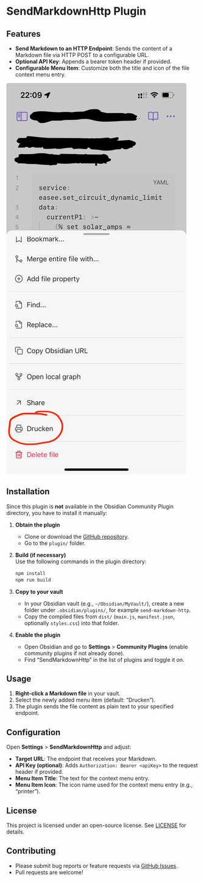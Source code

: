 # SendMarkdownHttp Plugin

## Features
- **Send Markdown to an HTTP Endpoint**: Sends the content of a Markdown file via HTTP POST to a configurable URL.
- **Optional API Key**: Appends a bearer token header if provided.
- **Configurable Menu Item**: Customize both the title and icon of the file context menu entry.

![Screenshot](./assets/20250326-bonmd-screen.jpeg)

## Installation

Since this plugin is **not** available in the Obsidian Community Plugin directory, you have to install it manually:

1. **Obtain the plugin**  
   - Clone or download the [GitHub repository](https://github.com/juangamnik/BonMD).
   - Go to the `plugin/` folder.

2. **Build (if necessary)**  
   Use the following commands in the plugin directory:
   ```bash
   npm install
   npm run build
   ```

3. **Copy to your vault**  
   - In your Obsidian vault (e.g., `~/Obsidian/MyVault/`), create a new folder under `.obsidian/plugins/`, for example `send-markdown-http`.
   - Copy the compiled files from `dist/` (`main.js`, `manifest.json`, optionally `styles.css`) into that folder.

4. **Enable the plugin**  
   - Open Obsidian and go to **Settings** > **Community Plugins** (enable community plugins if not already done).
   - Find “SendMarkdownHttp” in the list of plugins and toggle it on.

## Usage
1. **Right-click a Markdown file** in your vault.
2. Select the newly added menu item (default: “Drucken”).
3. The plugin sends the file content as plain text to your specified endpoint.

## Configuration
Open **Settings** > **SendMarkdownHttp** and adjust:

- **Target URL**: The endpoint that receives your Markdown.
- **API Key (optional)**: Adds `Authorization: Bearer <apiKey>` to the request header if provided.
- **Menu Item Title**: The text for the context menu entry.
- **Menu Item Icon**: The icon name used for the context menu entry (e.g., “printer”).

## License
This project is licensed under an open-source license. See [LICENSE](./LICENSE) for details.

## Contributing
- Please submit bug reports or feature requests via [GitHub Issues](https://github.com/juangamnik/BonMD/issues).
- Pull requests are welcome!